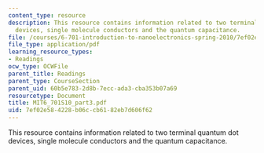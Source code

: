 ```yaml
---
content_type: resource
description: This resource contains information related to two terminal quantum dot
  devices, single molecule conductors and the quantum capacitance.
file: /courses/6-701-introduction-to-nanoelectronics-spring-2010/7ef02e584228b06ccb6182eb7d606f62_MIT6_701S10_part3.pdf
file_type: application/pdf
learning_resource_types:
- Readings
ocw_type: OCWFile
parent_title: Readings
parent_type: CourseSection
parent_uid: 60b5e783-2d8b-7ecc-ada3-cba353b07a69
resourcetype: Document
title: MIT6_701S10_part3.pdf
uid: 7ef02e58-4228-b06c-cb61-82eb7d606f62
---
```

This resource contains information related to two terminal quantum dot devices, single molecule conductors and the quantum capacitance.

